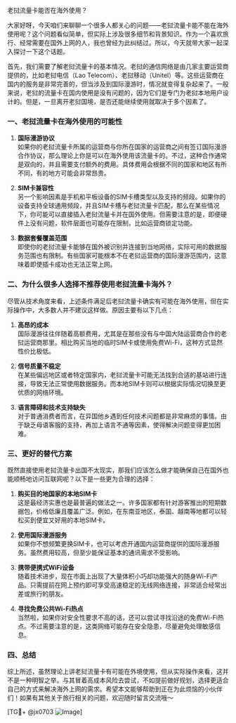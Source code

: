 老挝流量卡能否在海外使用？

大家好呀，今天咱们来聊聊一个很多人都关心的问题——老挝流量卡能不能在海外使用呢？这个问题看似简单，但实际上涉及很多细节和背景知识。作为一个喜欢旅行、经常需要在国外上网的人，我也曾经为此纠结过。所以，今天就带大家一起深入探讨一下这个话题。

首先，我们需要了解老挝流量卡的基本情况。老挝的通信网络是由几家主要运营商提供的，比如老挝电信（Lao Telecom）、老挝移动（Unitel）等。这些运营商在国内的服务是非常完善的，但当涉及到国际漫游时，情况就变得复杂起来了。一般来说，老挝的流量卡在国内使用是没有问题的，因为它们是专门为老挝本地用户设计的。但是，一旦离开老挝国境，是否还能继续使用就取决于多个因素了。

### 一、老挝流量卡在海外使用的可能性

1. **国际漫游协议**  
   如果你的老挝流量卡所属的运营商与你所在国家的运营商之间有签订国际漫游合作协议，那么理论上你是可以在海外使用该流量卡的。不过，这种合作通常是双向的，并且需要支付额外的费用。具体费用会根据不同的国家和地区有所不同，有的地方可能会非常昂贵。

2. **SIM卡兼容性**  
   另一个影响因素是手机和平板设备的SIM卡槽类型以及支持的频段。如果你的设备支持全球通用频段，并且SIM卡槽与老挝流量卡匹配，那么在某些情况下，你可能可以直接插入老挝流量卡并在国外使用。但需要注意的是，即便硬件上没有问题，软件层面也可能存在限制，比如运营商锁定功能。

3. **数据套餐覆盖范围**  
   即使你的老挝流量卡能够在国外被识别并连接到当地网络，实际可用的数据服务范围也有限制。有些国家可能根本不在老挝运营商的国际漫游范围内，这意味着即使插卡成功也无法正常上网。

### 二、为什么很多人选择不推荐使用老挝流量卡海外？

尽管从技术角度来看，上述条件满足后老挝流量卡确实有可能在海外使用，但在实际操作中，大多数人并不建议这样做。原因主要有以下几点：

1. **高昂的成本**  
   国际漫游往往伴随着高额费用，尤其是在那些没有与中国大陆运营商合作的老挝运营商那里。相比购买当地的临时SIM卡或使用免费Wi-Fi，这种方式显然性价比极低。

2. **信号质量不稳定**  
   在某些偏远地区或者特定国家内，老挝流量卡可能无法找到合适的基站进行连接，导致无法正常使用数据服务。而本地SIM卡则可以根据实际情况切换至更优质的网络环境。

3. **语言障碍和技术支持缺失**  
   对于普通消费者而言，在异国他乡遇到任何技术问题都是非常麻烦的事情。由于缺乏母语客服的支持，再加上语言不通等因素，使得解决问题变得更加困难。

### 三、更好的替代方案

既然直接使用老挝流量卡出国不太现实，那我们应该怎么做才能确保自己在国外也能顺畅地访问互联网呢？以下是一些更为合理的选择：

1. **购买目的地国家的本地SIM卡**  
   这是最经济实惠也是最普遍的做法之一。许多国家都有针对游客推出的短期数据包，价格低廉且覆盖广泛。例如，在东南亚地区，泰国、越南等地都可以轻松买到便宜又好用的本地SIM卡。

2. **使用国际漫游服务**  
   如果你不想频繁更换SIM卡，也可以考虑开通国内运营商提供的国际漫游服务。虽然费用较高，但至少能保证基本的通讯需求不受影响。

3. **携带便携式WiFi设备**  
   随着技术进步，现在市面上出现了大量体积小巧却功能强大的随身Wi-Fi产品。只需提前在网上预约即可享受高速稳定的无线网络连接，非常适合经常出差或旅行的朋友。

4. **寻找免费公共Wi-Fi热点**  
   当然啦，如果你对安全性要求不高的话，还可以尝试寻找沿途的免费Wi-Fi热点。不过需要注意的是，这类网络可能存在安全隐患，尽量避免处理敏感信息。

### 四、总结

综上所述，虽然理论上讲老挝流量卡有可能在外境使用，但从实际操作来看，这并不是一种明智之举。与其冒着高成本风险去尝试，不如提前做好规划，选择更适合自己的方式来解决海外上网的需求。希望本文能够帮助到正在为此烦恼的小伙伴们！如果有其他关于旅行相关的问题，欢迎随时留言交流哦～

[TG💪+ @jx0703 ![Image](https://github.com/user-attachments/assets/dbca1d08-cadb-493c-b0ec-ad6f7a83f270)]